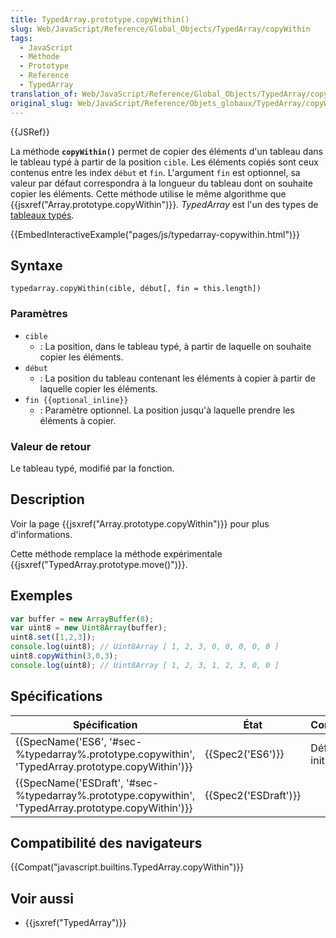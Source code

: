 ```yaml
---
title: TypedArray.prototype.copyWithin()
slug: Web/JavaScript/Reference/Global_Objects/TypedArray/copyWithin
tags:
  - JavaScript
  - Méthode
  - Prototype
  - Reference
  - TypedArray
translation_of: Web/JavaScript/Reference/Global_Objects/TypedArray/copyWithin
original_slug: Web/JavaScript/Reference/Objets_globaux/TypedArray/copyWithin
---
```

{{JSRef}}

La méthode **`copyWithin()`** permet de copier des éléments d'un tableau dans le tableau typé à partir de la position `cible`. Les éléments copiés sont ceux contenus entre les index `début` et `fin`. L'argument `fin` est optionnel, sa valeur par défaut correspondra à la longueur du tableau dont on souhaite copier les éléments. Cette méthode utilise le même algorithme que {{jsxref("Array.prototype.copyWithin")}}_._ _TypedArray_ est l'un des types de [tableaux typés](/fr/docs/Web/JavaScript/Reference/Objets_globaux/TypedArray#Les_objets_TypedArray).

{{EmbedInteractiveExample("pages/js/typedarray-copywithin.html")}}

## Syntaxe

    typedarray.copyWithin(cible, début[, fin = this.length])

### Paramètres

- `cible`
  - : La position, dans le tableau typé, à partir de laquelle on souhaite copier les éléments.
- `début`
  - : La position du tableau contenant les éléments à copier à partir de laquelle copier les éléments.
- `fin {{optional_inline}}`
  - : Paramètre optionnel. La position jusqu'à laquelle prendre les éléments à copier.

### Valeur de retour

Le tableau typé, modifié par la fonction.

## Description

Voir la page {{jsxref("Array.prototype.copyWithin")}} pour plus d'informations.

Cette méthode remplace la méthode expérimentale {{jsxref("TypedArray.prototype.move()")}}.

## Exemples

```js
var buffer = new ArrayBuffer(8);
var uint8 = new Uint8Array(buffer);
uint8.set([1,2,3]);
console.log(uint8); // Uint8Array [ 1, 2, 3, 0, 0, 0, 0, 0 ]
uint8.copyWithin(3,0,3);
console.log(uint8); // Uint8Array [ 1, 2, 3, 1, 2, 3, 0, 0 ]
```

## Spécifications

| Spécification                                                                                                                        | État                         | Commentaires         |
| ------------------------------------------------------------------------------------------------------------------------------------ | ---------------------------- | -------------------- |
| {{SpecName('ES6', '#sec-%typedarray%.prototype.copywithin', 'TypedArray.prototype.copyWithin')}}     | {{Spec2('ES6')}}         | Définition initiale. |
| {{SpecName('ESDraft', '#sec-%typedarray%.prototype.copywithin', 'TypedArray.prototype.copyWithin')}} | {{Spec2('ESDraft')}} |                      |

## Compatibilité des navigateurs

{{Compat("javascript.builtins.TypedArray.copyWithin")}}

## Voir aussi

- {{jsxref("TypedArray")}}
